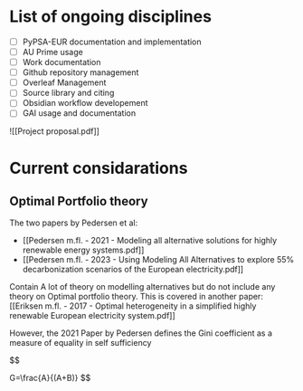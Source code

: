 # List of ongoing disciplines
- [ ] PyPSA-EUR documentation and implementation
- [ ] AU Prime usage
- [ ] Work documentation
- [ ] Github repository management
- [ ] Overleaf Management
- [ ] Source library and citing
- [ ] Obsidian workflow developement
- [ ] GAI usage and documentation

![[Project proposal.pdf]]

# Current considarations

## Optimal Portfolio theory

The two papers by Pedersen et al: 
- [[Pedersen m.fl. - 2021 - Modeling all alternative solutions for highly renewable energy systems.pdf]]
- [[Pedersen m.fl. - 2023 - Using Modeling All Alternatives to explore 55% decarbonization scenarios of the European electricity.pdf]]

Contain A lot of theory on modelling alternatives but do not include any theory on Optimal portfolio theory. This is covered in another paper:  [[Eriksen m.fl. - 2017 - Optimal heterogeneity in a simplified highly renewable European electricity system.pdf]]

However, the 2021 Paper by Pedersen defines the Gini coefficient as a measure of equality in self sufficiency


$$

G=\frac{A}{(A+B)}
$$

